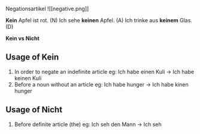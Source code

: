 Negationsartikel
![[negative.png]]


**Kein** Apfel ist rot. (N)
Ich sehe **keinen** Apfel. (A)
Ich trinke aus **keinem** Glas. (D)



**Kein vs Nicht**

Usage of Kein
----------------------
1. In order to negate an indefinite article
eg: Ich habe einen Kuli -> Ich habe keinen Kuli
2. Before a noun without an article
eg: Ich habe hunger -> Ich habe kinen hunger


Usage of Nicht
------------------------
1. Before definite article (the)
eg: Ich seh den Mann -> Ich seh 
